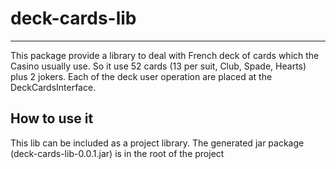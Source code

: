 # deck-cards-lib
---------------------

This package provide a library to deal with French deck of cards which the Casino usually use. So it use 52 cards (13 per suit, Club, Spade, Hearts) plus 2 jokers.
Each of the deck user operation are placed at the DeckCardsInterface.  



How to use it
-------------
This lib can be included as a project library. The generated jar package (deck-cards-lib-0.0.1.jar) is in the root of the project

